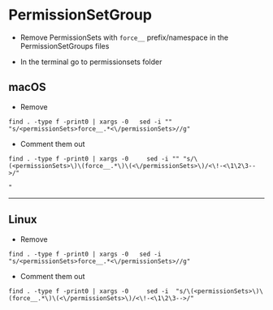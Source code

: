 # PermissionSetGroup

- Remove PermissionSets with ```force__``` prefix/namespace in the PermissionSetGroups files

- In the terminal go to permissionsets folder

## macOS
- Remove
```
find . -type f -print0 | xargs -0   sed -i ""   "s/<permissionSets>force__.*<\/permissionSets>//g"

```

- Comment them out
```
find . -type f -print0 | xargs -0     sed -i "" "s/\(<permissionSets>\)\(force__.*\)\(<\/permissionSets>\)/<\!-<\1\2\3-->/"

"

```
---

## Linux
- Remove
```
find . -type f -print0 | xargs -0   sed -i    "s/<permissionSets>force__.*<\/permissionSets>//g"

```
- Comment them out
```
find . -type f -print0 | xargs -0     sed -i  "s/\(<permissionSets>\)\(force__.*\)\(<\/permissionSets>\)/<\!-<\1\2\3-->/"

```

